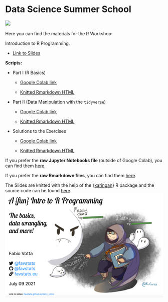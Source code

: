 # Data Science Summer School

![](https://socialdatascience.network/courses/poster/r.png)


Here you can find the materials for the R Workshop:

Introduction to R Programming.

+ [Link to Slides](https://favstats.github.io/ds3_r_intro)

**Scripts:**

+ Part I (R Basics)

    + [Google Colab link](https://colab.research.google.com/drive/1dLsdGbkvgn1JbWgsy9Z-pFmPd_2MG4Xu?usp=sharing)

    + [Knitted Rmarkdown HTML](https://favstats.github.io/ds3_r_intro/Rmd/01_rbasics)



+ Part II (Data Manipulation with the `tidyverse`)

    + [Google Colab link](https://tinyurl.com/hackr4321)

    + [Knitted Rmarkdown HTML](https://favstats.github.io/ds3_r_intro/Rmd/02_datamanipulation)

    
+ Solutions to the Exercises

    + [Google Colab link](https://colab.research.google.com/drive/11UXpilfyMAFQtvdMvD7MhS2_XXKvUT9f?usp=sharing)

    + [Knitted Rmarkdown HTML](https://favstats.github.io/ds3_r_intro/Rmd/03_solutions)


If you prefer the **raw Jupyter Notebooks file** (outside of Google Colab), you can find them [here](https://github.com/favstats/ds3_r_intro/tree/main/jupyter).

If you prefer the **raw Rmarkdown files**, you can find them [here](https://github.com/favstats/ds3_r_intro/tree/main/Rmd).

The Slides are knitted with the help of the {[xaringan](https://github.com/yihui/xaringan)} R package and the source code can be found [here](https://github.com/favstats/ds3_r_intro/blob/main/index.Rmd).
![](images/title2.png)

